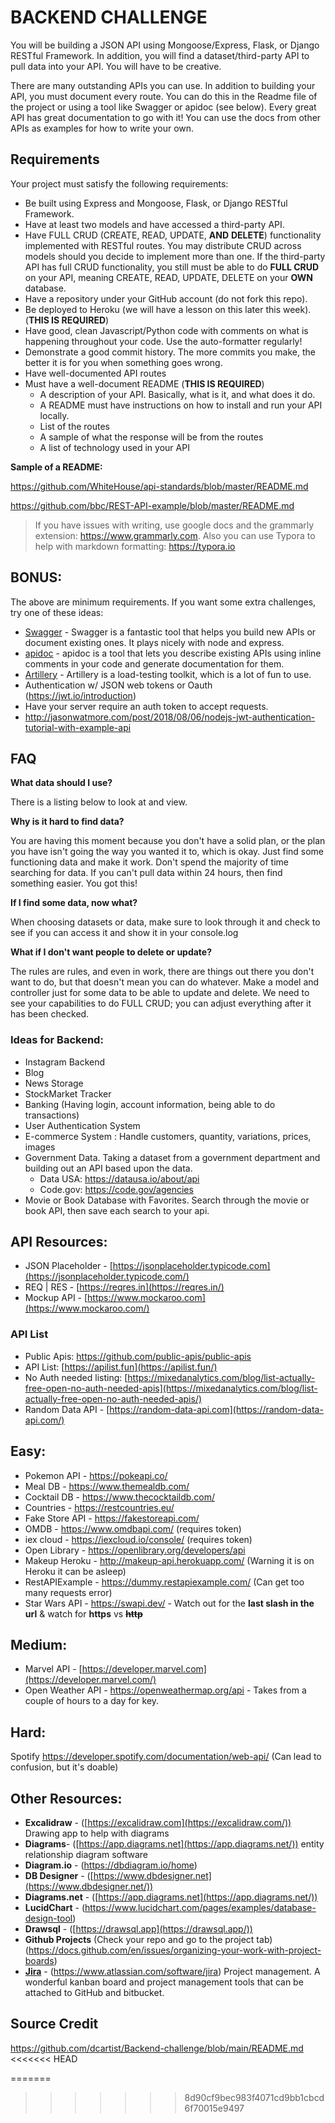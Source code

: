 # 

# BACKEND CHALLENGE

You will be building a JSON API using Mongoose/Express, Flask, or Django RESTful Framework. In addition, you will find a dataset/third-party API to pull data into your API. You will have to be creative.

There are many outstanding APIs you can use. In addition to building your API, you must document every route. You can do this in the Readme file of the project or using a tool like Swagger or apidoc (see below). Every great API has great documentation to go with it! You can use the docs from other APIs as examples for how to write your own.

## Requirements

Your project must satisfy the following requirements:

- Be built using Express and Mongoose, Flask, or Django RESTful Framework.
- Have at least two models and have accessed a third-party API.
- Have FULL CRUD (CREATE, READ, UPDATE, **AND** **DELETE**) functionality implemented with RESTful routes. You may distribute CRUD across models should you decide to implement more than one. If the third-party API has full CRUD functionality, you still must be able to do **FULL CRUD** on your API, meaning CREATE, READ, UPDATE, DELETE on your **OWN** database.
- Have a repository under your GitHub account (do not fork this repo).
- Be deployed to Heroku (we will have a lesson on this later this week). (**THIS IS REQUIRED**)
- Have good, clean Javascript/Python code with comments on what is happening throughout your code. Use the auto-formatter regularly!
- Demonstrate a good commit history. The more commits you make, the better it is for you when something goes wrong.
- Have well-documented API routes
- Must have a well-document README (**THIS IS REQUIRED**)
  - A description of your API. Basically, what is it, and what does it do.
  - A README must have instructions on how to install and run your API locally.
  - List of the routes
  - A sample of what the response will be from the routes
  - A list of technology used in your API

**Sample of a README:**

https://github.com/WhiteHouse/api-standards/blob/master/README.md

https://github.com/bbc/REST-API-example/blob/master/README.md

> If you have issues with writing, use google docs and the grammarly extension:
> https://www.grammarly.com. 
> Also you can use Typora to help with markdown formatting: https://typora.io



## BONUS:

The above are minimum requirements. If you want some extra challenges, try one of these ideas:

- [Swagger](https://swagger.io/tools/swagger-inspector/) - Swagger is a fantastic tool that helps you build new APIs or document existing ones. It plays nicely with node and express.
- [apidoc](https://github.com/apidoc/apidoc) - apidoc is a tool that lets you describe existing APIs using inline comments in your code and generate documentation for them.
- [Artillery](https://artillery.io/) - Artillery is a load-testing toolkit, which is a lot of fun to use.
- Authentication w/ JSON web tokens or Oauth (https://jwt.io/introduction)
- Have your server require an auth token to accept requests.
- http://jasonwatmore.com/post/2018/08/06/nodejs-jwt-authentication-tutorial-with-example-api



## FAQ

**What data should I use?**

 There is a listing below to look at and view.

**Why is it hard to find data?** 

You are having this moment because you don't have a solid plan, or the plan you have isn't going the way you wanted it to, which is okay.  Just find some functioning data and make it work. Don't spend the majority of time searching for data. If you can't pull data within 24 hours, then find something easier. You got this!

**If I find some data, now what?**

When choosing datasets or data, make sure to look through it and check to see if you can access it and show it in your console.log 

**What if I don't want people to delete or update?**

The rules are rules, and even in work, there are things out there you don't want to do, but that doesn't mean you can do whatever. Make a model and controller just for some data to be able to update and delete. We need to see your capabilities to do FULL CRUD; you can adjust everything after it has been checked.

### Ideas for Backend:

- Instagram Backend
- Blog
- News Storage
- StockMarket Tracker
- Banking (Having login, account information, being able to do transactions)
- User Authentication System
- E-commerce System : Handle customers, quantity, variations, prices, images
- Government Data. Taking a dataset from a government department and building out an API based upon the data.
  -  Data USA: https://datausa.io/about/api 
  - Code.gov: https://code.gov/agencies
- Movie or Book Database with Favorites. Search through the movie or book API, then save each search to your api.



## API Resources:

- JSON Placeholder - [https://jsonplaceholder.typicode.com](https://jsonplaceholder.typicode.com/)
- REQ | RES - [https://reqres.in](https://reqres.in/) 
- Mockup API - [https://www.mockaroo.com](https://www.mockaroo.com/)

### API List

- Public Apis: https://github.com/public-apis/public-apis 
- API List: [https://apilist.fun](https://apilist.fun/) 
- No Auth needed listing: [https://mixedanalytics.com/blog/list-actually-free-open-no-auth-needed-apis](https://mixedanalytics.com/blog/list-actually-free-open-no-auth-needed-apis/) 
- Random Data API - [https://random-data-api.com](https://random-data-api.com/)

## Easy:

- Pokemon API - https://pokeapi.co/
- Meal DB  - https://www.themealdb.com/
- Cocktail DB - https://www.thecocktaildb.com/
- Countries - https://restcountries.eu/
- Fake Store API - https://fakestoreapi.com/
- OMDB - https://www.omdbapi.com/   (requires token)
- iex cloud - https://iexcloud.io/console/   (requires token)
- Open Library - https://openlibrary.org/developers/api
- Makeup Heroku - http://makeup-api.herokuapp.com/ (Warning it is on Heroku it can be asleep)
- RestAPIExample - https://dummy.restapiexample.com/ (Can get too many requests error)
- Star Wars API - https://swapi.dev/ -  Watch out for the **last slash in the url** & watch for **https** vs ~~**http**~~

## Medium:

- Marvel API - [https://developer.marvel.com](https://developer.marvel.com/) 
- Open Weather API - https://openweathermap.org/api - Takes from a couple of hours to a day for key.

## Hard:

Spotify https://developer.spotify.com/documentation/web-api/ (Can lead to confusion, but it's doable)

## Other Resources:

- **Excalidraw** - ([https://excalidraw.com](https://excalidraw.com/)) Drawing app to help with diagrams
- **Diagrams**- ([https://app.diagrams.net](https://app.diagrams.net/)) entity relationship diagram software
- **Diagram.io** - (https://dbdiagram.io/home) 
- **DB Designer** - ([https://www.dbdesigner.net](https://www.dbdesigner.net/)) 
- **Diagrams.net** - ([https://app.diagrams.net](https://app.diagrams.net/)) 
- **LucidChart** - (https://www.lucidchart.com/pages/examples/database-design-tool) 
- **Drawsql** - ([https://drawsql.app](https://drawsql.app/))
- **Github Projects** (Check your repo and go to the project tab) (https://docs.github.com/en/issues/organizing-your-work-with-project-boards)
- [**Jira**](https://www.atlassian.com/software/jira) - (https://www.atlassian.com/software/jira) Project management. A wonderful kanban board and project management tools that can be attached to GitHub and bitbucket.


## Source Credit
https://github.com/dcartist/Backend-challenge/blob/main/README.md
<<<<<<< HEAD

=======
>>>>>>> 8d90cf9bec983f4071cd9bb1cbcd6f70015e9497

